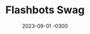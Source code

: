 ---
layout: default
title: Flashbots Swag
date: 2023-09-01 -0300
tags: Illustration Print
image: /img/work/flashbots-swag.jpg
---